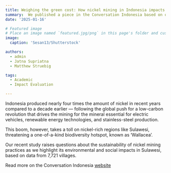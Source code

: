 ```yaml
---
title: Weighing the green cost: How nickel mining in Indonesia impacts forests and local communities
summary:  We published a piece in the Conversation Indonesia based on our recent empirical study and further propose three key recommendations to ensure that nickel mining is both just and sustainable.
date: '2025-01-16'

# Featured image
# Place an image named `featured.jpg/png` in this page's folder and customize its options here.
image:
  caption: 'Sesan13/Shutterstock'

authors:
  - admin
  - Jatna Supriatna
  - Matthew Struebig

tags:
  - Academic
  - Impact Evaluation

---
```

Indonesia produced nearly four times the amount of nickel in recent years compared to a decade earlier — following the global push for a low-carbon revolution that drives the mining for the mineral essential for electric vehicles, renewable energy technologies, and stainless-steel production.

This boom, however, takes a toll on nickel-rich regions like Sulawesi, threatening a one-of-a-kind biodiversity hotspot, known as ‘Wallacea’.

Our recent study raises questions about the sustainability of nickel mining practices as we highlight its environmental and social impacts in Sulawesi, based on data from 7,721 villages.

Read more on the Conversation Indonesia [website](https://theconversation.com/weighing-the-green-cost-how-nickel-mining-in-indonesia-impacts-forests-and-local-communities-246259)